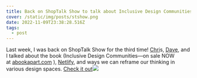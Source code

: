 ```yaml
---
title: Back on ShopTalk Show to talk about Inclusive Design Communities
cover: /static/img/posts/stshow.png
date: 2022-11-09T23:38:28.516Z
tags:
  - post
---
```

Last week, I was back on ShopTalk Show for the third time! [Chri](https://chriscoyier.net/)s, [Dave](https://daverupert.com/), and I talked about the book (Inclusive Design Communities—on sale NOW at [abookapart.com](https://abookapart.com/products/inclusive-design-communities) ), [Netlify](https://www.netlify.com), and ways we can reframe our thinking in various design spaces. [Check it out](https://shoptalkshow.com/539/)[](https://lnkd.in/guWtAYCu)[](https://lnkd.in/guWtAYCu)[](https://lnkd.in/guWtAYCu)![](https://lnkd.in/guWtAYCu)